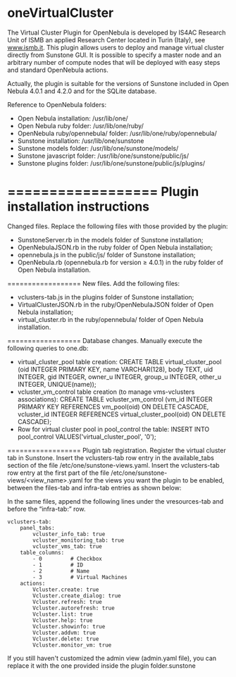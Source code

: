 oneVirtualCluster
=================

The Virtual Cluster Plugin for OpenNebula is developed by IS4AC Research Unit of ISMB an applied Research Center located in Turin (Italy), see www.ismb.it. This plugin allows users to deploy and manage virtual cluster directly from Sunstone GUI. It is possible to specify a master node and an arbitrary number of compute nodes that will be deployed with easy steps and standard OpenNebula actions.

Actually, the plugin is suitable for the versions of Sunstone included in Open Nebula 4.0.1 and 4.2.0 and for the SQLite database.

Reference to OpenNebula folders:
- Open Nebula installation: /usr/lib/one/
- Open Nebula ruby folder: /usr/lib/one/ruby/
- OpenNebula ruby/opennebula/ folder: /usr/lib/one/ruby/opennebula/ 
- Sunstone installation: /usr/lib/one/sunstone
- Sunstone models folder: /usr/lib/one/sunstone/models/
- Sunstone javascript folder: /usr/lib/one/sunstone/public/js/
- Sunstone plugins folder: /usr/lib/one/sunstone/public/js/plugins/


==================
<b>Plugin installation instructions</b>
==================


Changed files.
Replace the following files with those provided by the plugin:
- SunstoneServer.rb in the models folder of Sunstone installation;
- OpenNebulaJSON.rb in the ruby folder of Open Nebula installation;
- opennebula.js in the public/js/ folder of Sunstone installation;
- OpenNebula.rb (opennebula.rb for version ≥ 4.0.1) in the ruby folder of Open Nebula installation.

==================
New files.
Add the following files:
- vclusters-tab.js in the plugins folder of Sunstone installation;
- VirtualClusterJSON.rb in the ruby/OpenNebulaJSON folder of Open Nebula installation;
- virtual_cluster.rb in the ruby/opennebula/ folder of Open Nebula installation.

==================
Database changes.
Manually execute the following queries to one.db:
  - virtual_cluster_pool table creation:
    CREATE TABLE virtual_cluster_pool (oid INTEGER PRIMARY KEY, name VARCHAR(128), body TEXT, uid INTEGER, gid INTEGER, owner_u INTEGER, group_u INTEGER, other_u INTEGER, UNIQUE(name)); 
  - vcluster_vm_control table creation (to manage vms-vclusters associations):
   CREATE TABLE vcluster_vm_control (vm_id INTEGER PRIMARY KEY REFERENCES vm_pool(oid) ON DELETE CASCADE, vcluster_id INTEGER REFERENCES virtual_cluster_pool(oid) ON DELETE CASCADE); 
  - Row for virtual cluster pool in pool_control the table:
    INSERT INTO pool_control VALUES('virtual_cluster_pool', '0');

==================
Plugin tab registration.
Register the virtual cluster tab in Sunstone. 
Insert the vclusters-tab row entry in the available_tabs section of the file /etc/one/sunstone-views.yaml.
Insert the vclusters-tab row entry at the first part of the file /etc/one/sunstone-views/<view_name>.yaml for the views you want the plugin to be enabled, between the files-tab and infra-tab entries as shown below:

In the same files, append the following lines  under the vresources-tab and  before the “infra-tab:” row.

    vclusters-tab: 
        panel_tabs: 
            vcluster_info_tab: true 
            vcluster_monitoring_tab: true 
            vcluster_vms_tab: true 
        table_columns: 
            - 0         # Checkbox 
            - 1         # ID 
            - 2         # Name 
            - 3         # Virtual Machines 
        actions: 
            Vcluster.create: true 
            Vcluster.create_dialog: true 
            Vcluster.refresh: true 
            Vcluster.autorefresh: true 
            Vcluster.list: true 
            Vcluster.help: true 
            Vcluster.showinfo: true 
            Vcluster.addvm: true 
            Vcluster.delete: true 
            Vcluster.monitor_vm: true 

If you still haven't customized the admin view (admin.yaml file), you can replace it with the one provided inside the plugin folder.sunstone


